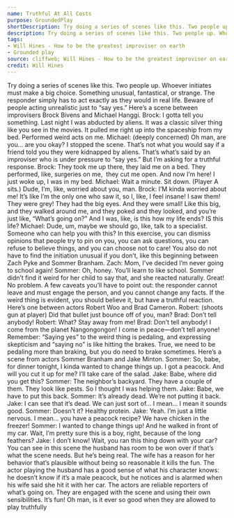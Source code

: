 ```yaml
---
name: Truthful At All Costs
purpose: GroundedPlay
shortDescription: Try doing a series of scenes like this. Two people up. Whoever initiates must make a big choice. Something unusual, fantastical, or strange.
description: Try doing a series of scenes like this. Two people up. Whoever initiates must make a big choice. Something unusual, fantastical, or strange. The responder simply has to act exactly as they would in real life.
tags:
- Will Hines - How to be the greatest improviser on earth
- Grounded play
source: cliffweb; Will Hines - How to be the greatest improviser on earth
credit: Will Hines
---
```


Try doing a series of scenes like this. Two people up. Whoever initiates must make a big choice. Something unusual, fantastical, or strange. The responder simply has to act exactly as they would in real life.
Beware of people acting unrealistic just to “say yes.” Here’s a scene between improvisers
Brock Bivens and Michael Hanggi.
Brock: I gotta tell you something. Last night I was abducted by aliens. It was a classic silver thing like you see in the movies. It pulled me right up into the spaceship from my bed. Performed weird acts on me.
Michael: (deeply concerned) Oh man, are you… are you okay?
I stopped the scene. That’s not what you would say if a friend told you they were kidnapped by aliens. That’s what’s said by an improviser who is under pressure to “say yes.” But I’m asking for a truthful response.
Brock: They took me up there, they laid me on a bed. They performed, like, surgeries on me,  they cut me open. And now I’m here! I just woke up, I was in my bed.
Michael: Wait a minute. Sit down. (Player A sits.) Dude, I’m, like, worried about you, man.
Brock: I’M kinda worried about me! It’s like I’m the only one who saw it, so I, like, I feel insane! I saw them! They were grey! They had the big eyes. And they were small! Like this big, and they walked around me, and they poked and they looked, and you’re just like, “What’s going on?” And I was, like, is this how my life ends? IS this life?
Michael: Dude, um, maybe we should go, like, talk to a specialist. Someone who can help you with this?
In this exercise, you can dismiss opinions that people try to pin on you, you can ask questions, you can refuse to believe things, and you can choose not to care! You also do not have to find the initiation unusual if you don’t, like this beginning between Zach Pyke and Sommer
Branham.
Zach: Mom, I’ve decided I’m never going to school again!
Sommer: Oh, honey. You’ll learn to like school.
Sommer didn’t find it weird for her child to say that, and she reacted naturally. Great! No problem.
A few caveats you’ll have to point out: the responder cannot leave and must engage the person, and you cannot change any facts. If the weird thing is evident, you should believe it, but have a truthful reaction. Here’s one between actors Robert Woo and Brad Cameron.
Robert: (shoots gun at player) Did that bullet just bounce off of you, man?
Brad: Don’t tell anybody!
Robert: What? Stay away from me!
Brad: Don’t tell anybody! I come from the planet Nangongongon! I come in peace—don’t tell anyone!
Remember: “Saying yes” to the weird thing is pedaling, and expressing skepticism and “saying no” is like hitting the brakes. True, we need to be pedaling more than braking, but you do need to brake sometimes. Here’s a scene from actors Sommer Branham and Jake Minton.
Sommer: So, babe, for dinner tonight, I kinda wanted to change things up. I got a peacock.
And will you cut it up for me? I’ll take care of the salad.
Jake: Babe, where did you get this?
Sommer: The neighbor’s backyard. They have a couple of them. They look like pests. So I thought I was helping them.
Jake: Babe, we have to put this back.
Sommer: It’s already dead. We’re not putting it back.
Jake: I can see that it’s dead. We can just sort of… I mean… I mean it sounds good.
Sommer: Doesn’t it? Healthy protein.
Jake: Yeah. I’m just a little nervous. I mean… you have a peacock recipe? We have chicken in the freezer!
Sommer: I wanted to change things up! And he walked in front of my car. Wait, I’m pretty sure this is a boy, right, because of the long feathers?
Jake: I don’t know! Wait, you ran this thing down with your car?
You can see in this scene the husband has room to be won over if that’s what the scene needs. But he’s being real. The wife has a reason for her behavior that’s plausible without being so reasonable it kills the fun.
The actor playing the husband has a good sense of what his character knows: he doesn’t know if it’s a male peacock, but he notices and is alarmed when his wife said she hit it with her car.
The actors are reliable reporters of what’s going on. They are engaged with the scene and using their own sensibilities. It’s fun! Oh man, is it ever so good when they are allowed to play truthfully
